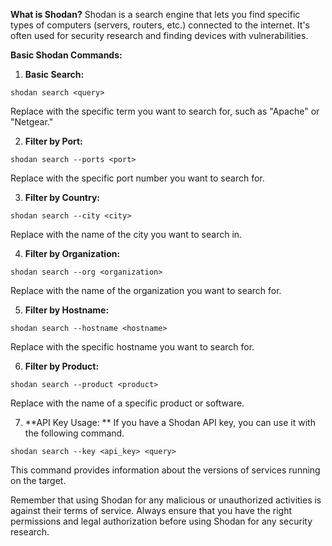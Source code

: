 **What is Shodan?** 
Shodan is a search engine that lets you find specific types of computers (servers, routers, etc.) connected to the internet. It's often used for security research and finding devices with vulnerabilities.

**Basic Shodan Commands:**

1. **Basic Search:**

  ```
  shodan search <query>
  ```

  Replace <query> with the specific term you want to search for, such as "Apache" or "Netgear."

2. **Filter by Port:**
  
  ```
  shodan search --ports <port>
  ```  
  
  Replace <port> with the specific port number you want to search for.

3. **Filter by Country:**
  
  ```
  shodan search --city <city>
  ```  
  
  Replace <city> with the name of the city you want to search in.

4. **Filter by Organization:**

  ```
  shodan search --org <organization>
  ```  
  
  Replace <organization> with the name of the organization you want to search for.

5. **Filter by Hostname:**
  
  ```
  shodan search --hostname <hostname>
  ```  
  
  Replace <hostname> with the specific hostname you want to search for.

6. **Filter by Product:**
  
  ```
  shodan search --product <product>
  ```  
  
  Replace <product> with the name of a specific product or software.


7. **API Key Usage: **
  If you have a Shodan API key, you can use it with the following command.

  ```
  shodan search --key <api_key> <query>
  ```

  This command provides information about the versions of services running on the target.


Remember that using Shodan for any malicious or unauthorized activities is against their terms of service. Always ensure that you have the right permissions and legal authorization before using Shodan for any security research.
